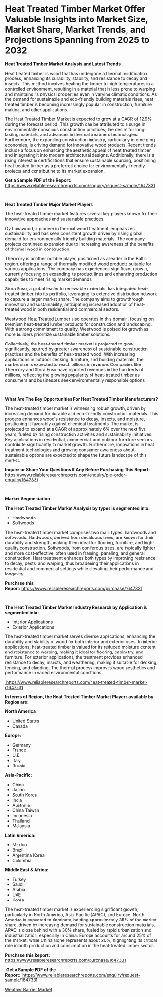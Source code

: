 <p><h1>Heat Treated Timber Market Offer Valuable Insights into Market Size, Market Share, Market Trends, and Projections Spanning from 2025 to 2032</h1></p><p><strong>Heat Treated Timber Market Analysis and Latest Trends</strong></p>
<p><p>Heat treated timber is wood that has undergone a thermal modification process, enhancing its durability, stability, and resistance to decay and insects. This method involves heating the timber to high temperatures in a controlled environment, resulting in a material that is less prone to warping and maintains its physical properties even in varying climatic conditions. As the demand for sustainable and eco-friendly building materials rises, heat treated timber is becoming increasingly popular in construction, furniture making, and other applications.</p><p>The Heat Treated Timber Market is expected to grow at a CAGR of 12.9% during the forecast period. This growth can be attributed to a surge in environmentally conscious construction practices, the desire for long-lasting materials, and advances in thermal treatment technologies. Furthermore, the expanding construction industry, particularly in emerging economies, is driving demand for innovative wood products. Recent trends include a focus on enhancing the aesthetic appeal of heat treated timber and integrating it into modern architectural designs. Additionally, there is a rising interest in certifications that ensure sustainable sourcing, positioning heat treated timber as a preferred choice for environmentally-friendly projects and contributing to its market expansion.</p></p>
<p><strong>Get a Sample PDF of the Report:&nbsp;</strong> <a href="https://www.reliableresearchreports.com/enquiry/request-sample/1647331?utm_campaign=2487&utm_medium=2&utm_source=Github&utm_content=ia&utm_term=05042025&utm_id=heat-treated-timber">https://www.reliableresearchreports.com/enquiry/request-sample/1647331</a></p>
<p>&nbsp;</p>
<p><strong>Heat Treated Timber Major Market Players</strong></p>
<p><p>The heat-treated timber market features several key players known for their innovative approaches and sustainable practices. </p><p>Oy Lunawood, a pioneer in thermal wood treatment, emphasizes sustainability and has seen consistent growth driven by rising global demand for environmentally friendly building materials. The company projects continued expansion due to increasing awareness of the benefits of thermal wood in construction. </p><p>Thermory is another notable player, positioned as a leader in the Baltic region, offering a range of thermally modified wood products suitable for various applications. The company has experienced significant growth, currently focusing on expanding its product lines and enhancing production capabilities to meet rising market demands. </p><p>Stora Enso, a global leader in renewable materials, has integrated heat-treated timber into its portfolio, leveraging its extensive distribution network to capture a larger market share. The company aims to grow through innovation and sustainability, anticipating increased adoption of heat-treated wood in both residential and commercial sectors.</p><p>Westwood Heat Treated Lumber also operates in this domain, focusing on premium heat-treated lumber products for construction and landscaping. With a strong commitment to quality, Westwood is poised for growth as more builders prioritize sustainable timber solutions.</p><p>Collectively, the heat-treated timber market is projected to grow significantly, spurred by greater awareness of sustainable construction practices and the benefits of heat-treated wood. With increasing applications in outdoor decking, furniture, and building materials, the market size is expected to reach billions in revenue. Companies like Thermory and Stora Enso have reported revenues in the hundreds of millions, reflecting the growing popularity of heat-treated timber as consumers and businesses seek environmentally responsible options.</p></p>
<p>&nbsp;</p>
<p><strong>What Are The Key Opportunities For Heat Treated Timber Manufacturers?</strong></p>
<p><p>The heat-treated timber market is witnessing robust growth, driven by increasing demand for durable and eco-friendly construction materials. This process enhances wood's resistance to decay, insects, and moisture, positioning it favorably against chemical treatments. The market is projected to expand at a CAGR of approximately 6% over the next five years, fueled by rising construction activities and sustainability initiatives. Key applications in residential, commercial, and outdoor furniture sectors contribute significantly to market growth. Furthermore, innovations in heat treatment technologies and growing consumer awareness about sustainable options are expected to shape the future landscape of this market.</p></p>
<p><strong>Inquire or Share Your Questions If Any Before Purchasing This Report:</strong> <a href="https://www.reliableresearchreports.com/enquiry/pre-order-enquiry/1647331?utm_campaign=2487&utm_medium=2&utm_source=Github&utm_content=ia&utm_term=05042025&utm_id=heat-treated-timber">https://www.reliableresearchreports.com/enquiry/pre-order-enquiry/1647331</a></p>
<p>&nbsp;</p>
<p><strong>Market Segmentation</strong></p>
<p><strong>The Heat Treated Timber Market Analysis by types is segmented into:</strong></p>
<p><ul><li>Hardwoods</li><li>Softwoods</li></ul></p>
<p><p>The heat-treated timber market comprises two main types: hardwoods and softwoods. Hardwoods, derived from deciduous trees, are known for their durability and strength, making them ideal for flooring, furniture, and high-quality construction. Softwoods, from coniferous trees, are typically lighter and more cost-effective, often used in framing, paneling, and general construction. Heat treatment enhances both types by improving resistance to decay, pests, and warping, thus broadening their applications in residential and commercial settings while elevating their performance and longevity.</p></p>
<p><strong>Purchase this Report:&nbsp;</strong><a href="https://www.reliableresearchreports.com/purchase/1647331?utm_campaign=2487&utm_medium=2&utm_source=Github&utm_content=ia&utm_term=05042025&utm_id=heat-treated-timber">https://www.reliableresearchreports.com/purchase/1647331</a></p>
<p>&nbsp;</p>
<p><strong>The Heat Treated Timber Market Industry Research by Application is segmented into:</strong></p>
<p><ul><li>Interior Applications</li><li>Exterior Applications</li></ul></p>
<p><p>The heat-treated timber market serves diverse applications, enhancing the durability and stability of wood for both interior and exterior uses. In interior applications, heat-treated timber is valued for its reduced moisture content and resistance to warping, making it ideal for flooring, cabinetry, and furniture. For exterior applications, the treatment provides enhanced resistance to decay, insects, and weathering, making it suitable for decking, fencing, and cladding. The thermal process improves wood aesthetics and performance in varied environmental conditions.</p></p>
<p><a href="https://www.reliableresearchreports.com/heat-treated-timber-market-r1647331?utm_campaign=2487&utm_medium=2&utm_source=Github&utm_content=ia&utm_term=05042025&utm_id=heat-treated-timber">&nbsp;https://www.reliableresearchreports.com/heat-treated-timber-market-r1647331</a></p>
<p><strong>In terms of Region, the Heat Treated Timber Market Players available by Region are:</strong></p>
<p>
    <p> <strong> North America: </strong>
        <ul>
            <li>United States</li>
            <li>Canada</li>
        </ul>
        </p> 
    <p> <strong> Europe: </strong>
        <ul>
            <li>Germany</li>
            <li>France</li>
            <li>U.K.</li>
            <li>Italy</li>
            <li>Russia</li>
        </ul>
        </p> 
    <p> <strong> Asia-Pacific: </strong>
        <ul>
            <li>China</li>
            <li>Japan</li>
            <li>South Korea</li>
            <li>India</li>
            <li>Australia</li>
            <li>China Taiwan</li>
            <li>Indonesia</li>
            <li>Thailand</li>
            <li>Malaysia</li>
        </ul>
        </p> 
    <p> <strong> Latin America: </strong>
        <ul>
            <li>Mexico</li>
            <li>Brazil</li>
            <li>Argentina Korea</li>
            <li>Colombia</li>
        </ul>
        </p> 
    <p> <strong> Middle East & Africa: </strong>
        <ul>
            <li>Turkey</li>
            <li>Saudi</li>
            <li>Arabia</li>
            <li>UAE</li>
            <li>Korea</li>
        </ul>
    </p>
    </p>
<p><p>The heat-treated timber market is experiencing significant growth, particularly in North America, Asia-Pacific (APAC), and Europe. North America is expected to dominate, holding approximately 35% of the market share, driven by increasing demand for sustainable construction materials. APAC is close behind with a 30% share, fueled by rapid urbanization and industrialization, especially in China. Europe accounts for around 25% of the market, while China alone represents about 20%, highlighting its critical role in both production and consumption in the heat-treated timber sector.</p></p>
<p><strong>Purchase this Report: </strong><a href="https://www.reliableresearchreports.com/purchase/1647331?utm_campaign=2487&utm_medium=2&utm_source=Github&utm_content=ia&utm_term=05042025&utm_id=heat-treated-timber">https://www.reliableresearchreports.com/purchase/1647331</a></p>
<p>&nbsp;<strong>Get a Sample PDF of the Report:&nbsp;&nbsp;</strong><a href="https://www.reliableresearchreports.com/enquiry/request-sample/1647331?utm_campaign=2487&utm_medium=2&utm_source=Github&utm_content=ia&utm_term=05042025&utm_id=heat-treated-timber">https://www.reliableresearchreports.com/enquiry/request-sample/1647331</a></p>
<p><strong></strong></p>
<p><p><a href="https://github.com/chungwimbu4/Market-Research-Report-List-1/blob/main/weather-barrier-market.md?utm_campaign=2487&utm_medium=2&utm_source=Github&utm_content=ia&utm_term=05042025&utm_id=heat-treated-timber">Weather Barrier Market</a></p></p>